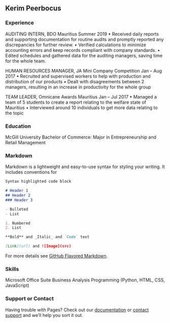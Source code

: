 ## Kerim Peerbocus

### Experience

AUDITING INTERN, BDO Mauritius
Summer 2019
• Received daily reports and supporting documentation for routine audits and promptly reported any discrepancies for further review.
• Verified calculations to minimize accounting errors and keep records compliant with company standards.
• Edited schedules and gathered data for the auditing managers, saving time for the whole team. 

HUMAN RESOURCES MANAGER, JA Mini Company Competition 
Jan – Aug 2017
•	Recruited and supervised workers to help with production and distribution of our products
•	Dealt with disagreements between 2 managers, resulting in an increase in productivity for the whole group

TEAM LEADER, Omnicane Awards Mauritius
Jan – Jul 2017
•	Managed a team of 5 students to create a report relating to the welfare state of Mauritius
•	Interviewed around 10 individuals to get more data relating to the topic

### Education

McGill University
Bachelor of Commerce: Major in Entrepreneurship and Retail Management

### Markdown

Markdown is a lightweight and easy-to-use syntax for styling your writing. It includes conventions for

```markdown
Syntax highlighted code block

# Header 1
## Header 2
### Header 3

- Bulleted
- List

1. Numbered
2. List

**Bold** and _Italic_ and `Code` text

[Link](url) and ![Image](src)
```

For more details see [GitHub Flavored Markdown](https://guides.github.com/features/mastering-markdown/).

### Skills

Microsoft Office Suite
Business Analysis
Programming (Python, HTML, CSS, JavaScript)


### Support or Contact

Having trouble with Pages? Check out our [documentation](https://docs.github.com/categories/github-pages-basics/) or [contact support](https://github.com/contact) and we’ll help you sort it out.
